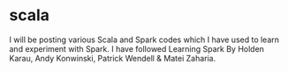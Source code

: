 # scala
I will be posting various Scala and Spark codes which I have used to learn and experiment with Spark.
I have followed Learning Spark By Holden Karau, Andy Konwinski, Patrick Wendell & Matei Zaharia.
